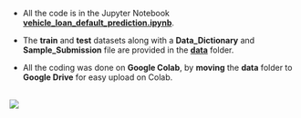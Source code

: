 - All the code is in the Jupyter Notebook [**vehicle_loan_default_prediction.ipynb**](https://github.com/mohitr7/python-ML/blob/master/ltfs-data-science-finhack/vehicle-loan-default-prediction/vehicle_loan_default_prediction.ipynb).


- The **train** and **test** datasets along with a **Data_Dictionary** and **Sample_Submission** file are provided in the [**data**](https://github.com/mohitr7/python-ML/tree/master/ltfs-data-science-finhack/vehicle-loan-default-prediction/data) folder.


- All the coding was done on **Google Colab**, by **moving** the **data** folder to **Google Drive** for easy upload on Colab.
<br><br>

![](https://raw.githubusercontent.com/mohitr7/python-ML/master/images/ltfs_finhack.png)
